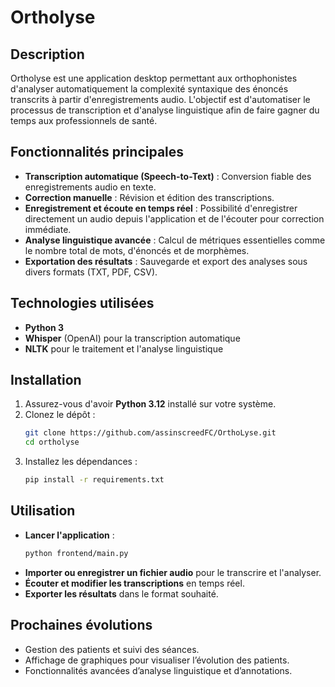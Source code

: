 # Ortholyse

## Description
Ortholyse est une application desktop permettant aux orthophonistes d'analyser automatiquement la complexité syntaxique des énoncés transcrits à partir d'enregistrements audio. L'objectif est d'automatiser le processus de transcription et d'analyse linguistique afin de faire gagner du temps aux professionnels de santé.

## Fonctionnalités principales
- **Transcription automatique (Speech-to-Text)** : Conversion fiable des enregistrements audio en texte.
- **Correction manuelle** : Révision et édition des transcriptions.
- **Enregistrement et écoute en temps réel** : Possibilité d'enregistrer directement un audio depuis l'application et de l'écouter pour correction immédiate.
- **Analyse linguistique avancée** : Calcul de métriques essentielles comme le nombre total de mots, d'énoncés et de morphèmes.
- **Exportation des résultats** : Sauvegarde et export des analyses sous divers formats (TXT, PDF, CSV).

## Technologies utilisées
- **Python 3**
- **Whisper** (OpenAI) pour la transcription automatique
- **NLTK** pour le traitement et l'analyse linguistique

## Installation
1. Assurez-vous d'avoir **Python 3.12** installé sur votre système.
2. Clonez le dépôt :
   ```sh
   git clone https://github.com/assinscreedFC/OrthoLyse.git
   cd ortholyse
   ```
3. Installez les dépendances :
   ```sh
   pip install -r requirements.txt
   ```

## Utilisation
- **Lancer l'application** :
   ```sh
   python frontend/main.py
   ```
- **Importer ou enregistrer un fichier audio** pour le transcrire et l'analyser.
- **Écouter et modifier les transcriptions** en temps réel.
- **Exporter les résultats** dans le format souhaité.

## Prochaines évolutions
- Gestion des patients et suivi des séances.
- Affichage de graphiques pour visualiser l’évolution des patients.
- Fonctionnalités avancées d’analyse linguistique et d’annotations.
